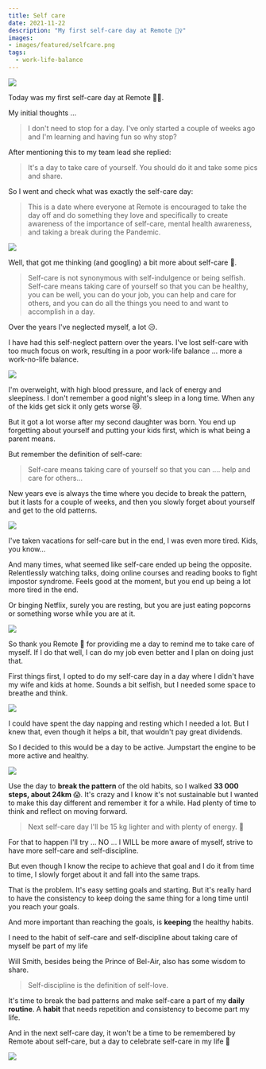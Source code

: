 ```yaml
---
title: Self care
date: 2021-11-22
description: "My first self-care day at Remote 🧘‍♀️"
images:
- images/featured/selfcare.png
tags:
  - work-life-balance
---
```


![](https://media.giphy.com/media/xT5LMGd2np3Xr5HShO/giphy.gif)

Today was my first self-care day at Remote 🧘‍♀️.

My initial thoughts ...

> I don't need to stop for a day. I've only started a couple of weeks ago and I'm learning and having fun so why stop?

After mentioning this to my team lead she replied:

> It's a day to take care of yourself. You should do it and take some pics and share.

So I went and check what was exactly the self-care day:

> This is a date where everyone at Remote is encouraged to take the day off and do something they love and specifically to create awareness of the importance of self-care, mental health awareness, and taking a break during the Pandemic.

![](https://media.giphy.com/media/H7kfFDvD9HSYGRbvid/giphy.gif)

Well, that got me thinking (and googling) a bit more about self-care 🤔.

> Self-care is not synonymous with self-indulgence or being selfish. Self-care means taking care of yourself so that you can be healthy, you can be well, you can do your job, you can help and care for others, and you can do all the things you need to and want to accomplish in a day.

Over the years I've neglected myself, a lot 😥. 

I have had this self-neglect pattern over the years. I've lost self-care with too much focus on work, resulting in a poor work-life balance ... more a work-no-life balance.

![](https://media.giphy.com/media/IQrtl7QzzCf4voAJc2/giphy.gif)

I'm overweight, with high blood pressure, and lack of energy and sleepiness. I don't remember a good night's sleep in a long time. When any of the kids get sick it only gets worse 😿.

But it got a lot worse after my second daughter was born. You end up forgetting about yourself and putting your kids first, which is what being a parent means. 

But remember the definition of self-care:

> Self-care means taking care of yourself so that you can .... help and care for others...

New years eve is always the time where you decide to break the pattern, but it lasts for a couple of weeks, and then you slowly forget about yourself and get to the old patterns.

![](https://media.giphy.com/media/uLP5x8WzYVzP2/giphy.gif)

I've taken vacations for self-care but in the end, I was even more tired. Kids, you know...

And many times, what seemed like self-care ended up being the opposite. Relentlessly watching talks, doing online courses and reading books to fight impostor syndrome. Feels good at the moment, but you end up being a lot more tired in the end. 

Or binging Netflix, surely you are resting, but you are just eating popcorns or something worse while you are at it.

![](https://media.giphy.com/media/xUA7b0fN4FPzSh9qhO/giphy.gif)

So thank you Remote 🙏 for providing me a day to remind me to take care of myself. If I do that well, I can do my job even better and I plan on doing just that.

First things first, I opted to do my self-care day in a day where I didn't have my wife and kids at home. Sounds a bit selfish, but I needed some space to breathe and think.

![](https://media.giphy.com/media/KCk0pDmxnGDOiRF6VI/giphy.gif)

I could have spent the day napping and resting which I needed a lot. But I knew that, even though it helps a bit, that wouldn't pay great dividends.

So I decided to this would be a day to be active. Jumpstart the engine to be more active and healthy.

![](https://media.giphy.com/media/TVupcr33Jpg7C/giphy.gif)

Use the day to **break the pattern** of the old habits, so I walked **33 000 steps, about 24km** 😱. It's crazy and I know it's not sustainable but I wanted to make this day different and remember it for a while. Had plenty of time to think and reflect on moving forward.

> Next self-care day I'll be 15 kg lighter and with plenty of energy.  💪

For that to happen I'll try ... NO ... I WILL be more aware of myself, strive to have more self-care and self-discipline. 

But even though I know the recipe to achieve that goal and I do it from time to time, I slowly forget about it and fall into the same traps. 

That is the problem. It's easy setting goals and starting. But it's really hard to have the consistency to keep doing the same thing for a long time until you reach your goals. 

And more important than reaching the goals, is **keeping** the healthy habits. 

I need to the habit of self-care and self-discipline about taking care of myself be part of my life

Will Smith, besides being the Prince of Bel-Air, also has some wisdom to share.

> Self-discipline is the definition of self-love.

It's time to break the bad patterns and make self-care a part of my **daily routine**. A **habit** that needs repetition and consistency to become part my life. 

And in the next self-care day, it won't be a time to be remembered by Remote about self-care, but a day to celebrate self-care in my life 🎉

![](https://media.giphy.com/media/QyTzrJCfK8ofBqiWbS/giphy.gif)
